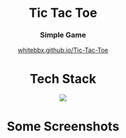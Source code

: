 
<h1 align="center"> Tic Tac Toe </h1>
<h3 align="center"> Simple Game </h3>
<a href="https://whitebbx.github.io/Tic-Tac-Toe/">
    <p align="center"> whitebbx.github.io/Tic-Tac-Toe </p>
</a>
<h1 align="center"> Tech Stack </h1>
<p align="center"><img src="https://skillicons.dev/icons?i=html,css,js" /></p>
<h1 align="center"> Some Screenshots </h1>

